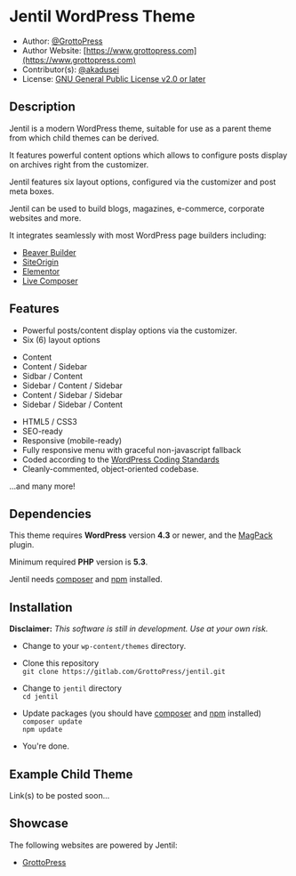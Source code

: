 # Jentil WordPress Theme

* Author: [@GrottoPress](https://gitlab.com/GrottoPress)
* Author Website: [https://www.grottopress.com](https://www.grottopress.com)
* Contributor(s): [@akadusei](https://gitlab.com/akadusei)
* License: [GNU General Public License v2.0 or later](http://www.gnu.org/licenses/gpl-2.0.html)

## Description

Jentil is a modern WordPress theme, suitable for use as a parent theme from which child themes can be derived.

It features powerful content options which allows to configure posts display on archives right from the customizer.

Jentil features six layout options, configured via the customizer and post meta boxes.

Jentil can be used to build blogs, magazines, e-commerce, corporate websites and more.

It integrates seamlessly with most WordPress page builders including:

- [Beaver Builder](https://wordpress.org/plugins/beaver-builder-lite-version/)
- [SiteOrigin](https://wordpress.org/plugins/siteorigin-panels/)
- [Elementor](https://wordpress.org/plugins/elementor/)
- [Live Composer](https://wordpress.org/plugins/live-composer-page-builder/)

## Features

- Powerful posts/content display options via the customizer.
- Six (6) layout options
 * Content
 * Content / Sidebar
 * Sidbar / Content
 * Sidebar / Content / Sidebar
 * Content / Sidebar / Sidebar
 * Sidebar / Sidebar / Content
- HTML5 / CSS3
- SEO-ready
- Responsive (mobile-ready)
- Fully responsive menu with graceful non-javascript fallback
- Coded according to the [WordPress Coding Standards](https://codex.wordpress.org/WordPress_Coding_Standards)
- Cleanly-commented, object-oriented codebase.

...and many more!


## Dependencies

This theme requires **WordPress** version **4.3** or newer, and the [MagPack](https://gitlab.com/GrottoPress/magpack) plugin.

Minimum required **PHP** version is **5.3**.

Jentil needs [composer](https://getcomposer.org/) and [npm](https://www.npmjs.com/) installed.

## Installation

**Disclaimer:** *This software is still in development. Use at your own risk.*

- Change to your `wp-content/themes` directory.

- Clone this repository  
 `git clone https://gitlab.com/GrottoPress/jentil.git`

- Change to `jentil` directory  
 `cd jentil`

- Update packages (you should have [composer](https://getcomposer.org/) and [npm](https://www.npmjs.com/) installed)  
 `composer update`  
 `npm update`

- You're done.

## Example Child Theme

Link(s) to be posted soon...

## Showcase

The following websites are powered by Jentil:

- [GrottoPress](https://www.grottopress.com)